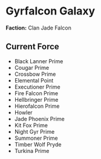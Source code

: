 # Gyrfalcon Galaxy
**Faction:** Clan Jade Falcon
## Current Force
- Black Lanner Prime
- Cougar Prime
- Crossbow Prime
- Elemental Point
- Executioner Prime
- Fire Falcon Prime
- Hellbringer Prime
- Hierofalcon Prime
- Howler
- Jade Phoenix Prime
- Kit Fox Prime
- Night Gyr Prime
- Summoner Prime
- Timber Wolf Pryde
- Turkina Prime
